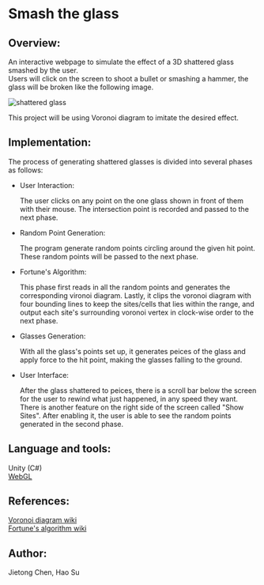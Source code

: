 # Smash the glass

## Overview:  
An interactive webpage to simulate the effect of a 3D shattered glass smashed by the user.  
Users will click on the screen to shoot a bullet or smashing a hammer, the glass will be broken like the following image.  

![shattered glass](https://www.textures.com/system/gallery/photos/Windows/Broken%20Glass/22088/BrokenGlass0007_2_download600.jpg)  

This project will be using Voronoi diagram to imitate the desired effect.  

## Implementation:
The process of generating shattered glasses is divided into several phases as follows:

- User Interaction: 

  The user clicks on any point on the one glass shown in front of them with their mouse. The intersection point is recorded and passed to the next phase.

- Random Point Generation: 

  The program generate random points circling around the given hit point. These random points will be passed to the next phase.

- Fortune's Algorithm:

  This phase first reads in all the random points and generates the corresponding vironoi diagram.
Lastly, it clips the voronoi diagram with four bounding lines to keep the sites/cells that lies within the range, and output each site's surrounding voronoi vertex in clock-wise order to the next phase.

- Glasses Generation:

  With all the glass's points set up, it generates peices of the glass and apply force to the hit point, making the glasses falling to the ground.

- User Interface:

  After the glass shattered to peices, there is a scroll bar below the screen for the user to rewind what just happened, in any speed they want. 
There is another feature on the right side of the screen called "Show Sites". After enabling it, the user is able to see the random points generated in the second phase.

## Language and tools:  
Unity (C#)  
[WebGL](http://learningwebgl.com/blog/?p=11)  

## References:  
[Voronoi diagram wiki](https://en.wikipedia.org/wiki/Voronoi_diagram)  
[Fortune's algorithm wiki](https://en.wikipedia.org/wiki/Fortune%27s_algorithm)

## Author:  
Jietong Chen, Hao Su
